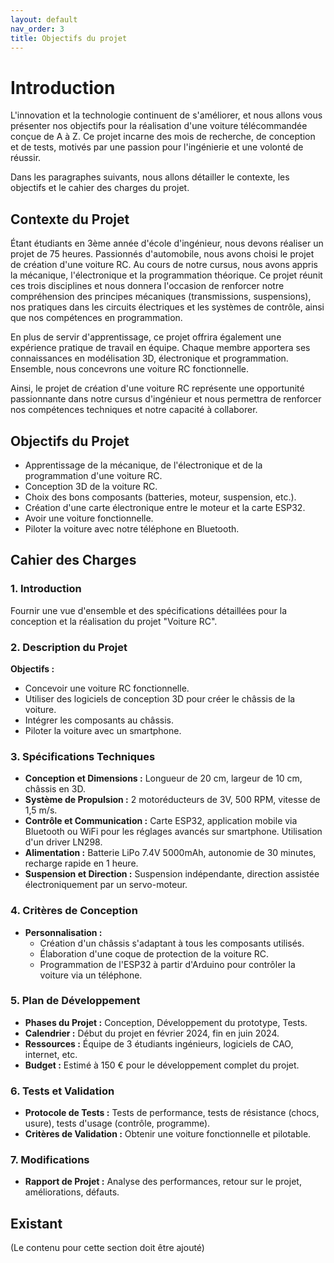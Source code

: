```yaml
---
layout: default
nav_order: 3
title: Objectifs du projet
---
```


# Introduction

L'innovation et la technologie continuent de s'améliorer, et nous allons vous présenter nos objectifs pour la réalisation d'une voiture télécommandée conçue de A à Z. Ce projet incarne des mois de recherche, de conception et de tests, motivés par une passion pour l'ingénierie et une volonté de réussir.

Dans les paragraphes suivants, nous allons détailler le contexte, les objectifs et le cahier des charges du projet.

## Contexte du Projet

Étant étudiants en 3ème année d'école d'ingénieur, nous devons réaliser un projet de 75 heures. Passionnés d'automobile, nous avons choisi le projet de création d'une voiture RC. Au cours de notre cursus, nous avons appris la mécanique, l'électronique et la programmation théorique. Ce projet réunit ces trois disciplines et nous donnera l'occasion de renforcer notre compréhension des principes mécaniques (transmissions, suspensions), nos pratiques dans les circuits électriques et les systèmes de contrôle, ainsi que nos compétences en programmation.

En plus de servir d'apprentissage, ce projet offrira également une expérience pratique de travail en équipe. Chaque membre apportera ses connaissances en modélisation 3D, électronique et programmation. Ensemble, nous concevrons une voiture RC fonctionnelle.

Ainsi, le projet de création d'une voiture RC représente une opportunité passionnante dans notre cursus d'ingénieur et nous permettra de renforcer nos compétences techniques et notre capacité à collaborer.

## Objectifs du Projet

- Apprentissage de la mécanique, de l'électronique et de la programmation d'une voiture RC.
- Conception 3D de la voiture RC.
- Choix des bons composants (batteries, moteur, suspension, etc.).
- Création d'une carte électronique entre le moteur et la carte ESP32.
- Avoir une voiture fonctionnelle.
- Piloter la voiture avec notre téléphone en Bluetooth.

## Cahier des Charges

### 1. Introduction

Fournir une vue d'ensemble et des spécifications détaillées pour la conception et la réalisation du projet "Voiture RC".

### 2. Description du Projet

**Objectifs :**

- Concevoir une voiture RC fonctionnelle.
- Utiliser des logiciels de conception 3D pour créer le châssis de la voiture.
- Intégrer les composants au châssis.
- Piloter la voiture avec un smartphone.

### 3. Spécifications Techniques

- **Conception et Dimensions :** Longueur de 20 cm, largeur de 10 cm, châssis en 3D.
- **Système de Propulsion :** 2 motoréducteurs de 3V, 500 RPM, vitesse de 1,5 m/s.
- **Contrôle et Communication :** Carte ESP32, application mobile via Bluetooth ou WiFi pour les réglages avancés sur smartphone. Utilisation d'un driver LN298.
- **Alimentation :** Batterie LiPo 7.4V 5000mAh, autonomie de 30 minutes, recharge rapide en 1 heure.
- **Suspension et Direction :** Suspension indépendante, direction assistée électroniquement par un servo-moteur.

### 4. Critères de Conception

- **Personnalisation :** 
  - Création d'un châssis s'adaptant à tous les composants utilisés.
  - Élaboration d'une coque de protection de la voiture RC.
  - Programmation de l'ESP32 à partir d'Arduino pour contrôler la voiture via un téléphone.

### 5. Plan de Développement

- **Phases du Projet :** Conception, Développement du prototype, Tests.
- **Calendrier :** Début du projet en février 2024, fin en juin 2024.
- **Ressources :** Équipe de 3 étudiants ingénieurs, logiciels de CAO, internet, etc.
- **Budget :** Estimé à 150 € pour le développement complet du projet.

### 6. Tests et Validation

- **Protocole de Tests :** Tests de performance, tests de résistance (chocs, usure), tests d'usage (contrôle, programme).
- **Critères de Validation :** Obtenir une voiture fonctionnelle et pilotable.

### 7. Modifications

- **Rapport de Projet :** Analyse des performances, retour sur le projet, améliorations, défauts.

## Existant

(Le contenu pour cette section doit être ajouté)
